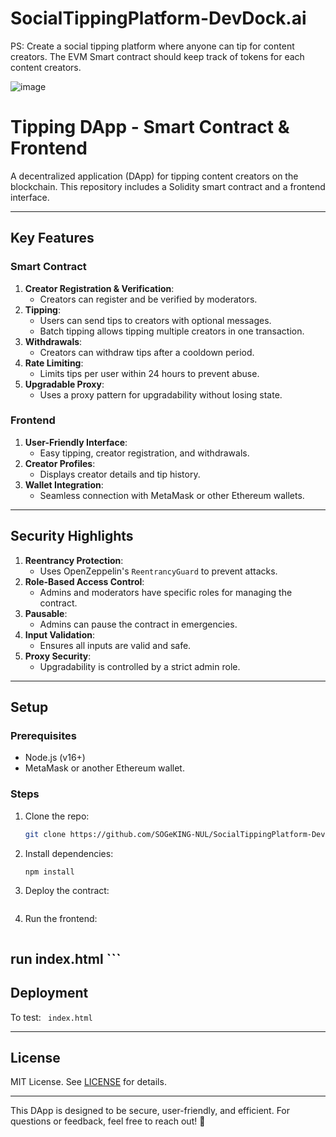 # SocialTippingPlatform-DevDock.ai
PS: Create a social tipping platform where anyone can tip for content creators. The EVM Smart contract should keep track of tokens for each content creators.

![image](https://github.com/user-attachments/assets/49ffbfeb-2485-49b7-a390-86a966e15d2d)


# Tipping DApp - Smart Contract & Frontend

A decentralized application (DApp) for tipping content creators on the blockchain. This repository includes a Solidity smart contract and a frontend interface.

---

## Key Features

### Smart Contract
1. **Creator Registration & Verification**:
   - Creators can register and be verified by moderators.
2. **Tipping**:
   - Users can send tips to creators with optional messages.
   - Batch tipping allows tipping multiple creators in one transaction.
3. **Withdrawals**:
   - Creators can withdraw tips after a cooldown period.
4. **Rate Limiting**:
   - Limits tips per user within 24 hours to prevent abuse.
5. **Upgradable Proxy**:
   - Uses a proxy pattern for upgradability without losing state.

### Frontend
1. **User-Friendly Interface**:
   - Easy tipping, creator registration, and withdrawals.
2. **Creator Profiles**:
   - Displays creator details and tip history.
3. **Wallet Integration**:
   - Seamless connection with MetaMask or other Ethereum wallets.

---

## Security Highlights

1. **Reentrancy Protection**:
   - Uses OpenZeppelin's `ReentrancyGuard` to prevent attacks.
2. **Role-Based Access Control**:
   - Admins and moderators have specific roles for managing the contract.
3. **Pausable**:
   - Admins can pause the contract in emergencies.
4. **Input Validation**:
   - Ensures all inputs are valid and safe.
5. **Proxy Security**:
   - Upgradability is controlled by a strict admin role.

---

## Setup

### Prerequisites
- Node.js (v16+)
- MetaMask or another Ethereum wallet.

### Steps
1. Clone the repo:
   ```bash
   git clone https://github.com/SOGeKING-NUL/SocialTippingPlatform-DevDock.ai
   ```
2. Install dependencies:
   ```bash
   npm install
   ```
3. Deploy the contract:
   ```contract already deployed with address: 0xE017F43975b2A1AC018AfBA4076A2b444EddAc8F 
   ```
4. Run the frontend:
   ```bash
run index.html   ```
---

## Deployment

To test: ```
index.html```

---

## License

MIT License. See [LICENSE](LICENSE) for details.

---

This DApp is designed to be secure, user-friendly, and efficient. For questions or feedback, feel free to reach out! 🚀
